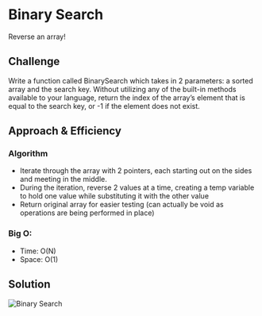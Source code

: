 # Binary Search
Reverse an array!

## Challenge
Write a function called BinarySearch which takes in 2 parameters: a sorted array and the search key. Without utilizing any of the built-in methods available to your language, return the index of the array’s element that is equal to the search key, or -1 if the element does not exist.

## Approach & Efficiency
### Algorithm
- Iterate through the array with 2 pointers, each starting out on the sides and meeting in the middle.
- During the iteration, reverse 2 values at a time, creating a temp variable to hold one value while substituting it with the other value
- Return original array for easier testing (can actually be void as operations are being performed in place)

### Big O:
- Time: O(N)
- Space: O(1)

## Solution
![Binary Search](../../../assets/binary-search.jpg "binary search")